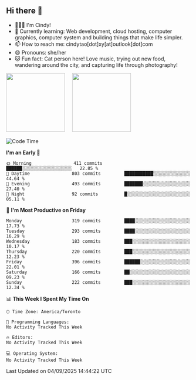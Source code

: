 ## Hi there 👋

<!--
**xinyue296/xinyue296** is a ✨ _special_ ✨ repository because its `README.md` (this file) appears on your GitHub profile.

Here are some ideas to get you started:

- 🔭 I’m currently working on ...
- 🌱 I’m currently learning ...
- 👯 I’m looking to collaborate on ...
- 🤔 I’m looking for help with ...
- 💬 Ask me about ...
- 📫 How to reach me: ...
- 😄 Pronouns: ...
- ⚡ Fun fact: ...
-->
- 👩🏻‍💻 I'm Cindy!
- 🌱 Currently learning: Web development, cloud hosting, computer graphics, computer system and building things that make life simpler.
- 📫 How to reach me: cindytao[dot]xy[at]outlook[dot]com
- 😄 Pronouns: she/her
- 🐱 Fun fact: Cat person here! Love music, trying out new food, wandering around the city, and capturing life through photography!

<!--Github Status: start-->
<div align="left">
  <img height="160em" src="https://github-readme-stats-topaz-two-25.vercel.app/api?username=xinyue296&theme=react&show_icons=true&count_private=true&include_orgs=true&hide=contribs,issues" />
    &nbsp;&nbsp;&nbsp;
  <img height="160em" src="https://github-readme-stats-cindy-taos-projects.vercel.app/api/top-langs/?username=xinyue296&theme=react&count_private=true&include_orgs=true&layout=compact" />
</div>
<!-- Github Status: end-->

<!--START_SECTION:waka-->
![Code Time](http://img.shields.io/badge/Code%20Time-294%20hrs%2036%20mins-blue)

**I'm an Early 🐤** 

```text
🌞 Morning                411 commits         ██████░░░░░░░░░░░░░░░░░░░   22.85 % 
🌆 Daytime                803 commits         ███████████░░░░░░░░░░░░░░   44.64 % 
🌃 Evening                493 commits         ███████░░░░░░░░░░░░░░░░░░   27.40 % 
🌙 Night                  92 commits          █░░░░░░░░░░░░░░░░░░░░░░░░   05.11 % 
```
📅 **I'm Most Productive on Friday** 

```text
Monday                   319 commits         ████░░░░░░░░░░░░░░░░░░░░░   17.73 % 
Tuesday                  293 commits         ████░░░░░░░░░░░░░░░░░░░░░   16.29 % 
Wednesday                183 commits         ███░░░░░░░░░░░░░░░░░░░░░░   10.17 % 
Thursday                 220 commits         ███░░░░░░░░░░░░░░░░░░░░░░   12.23 % 
Friday                   396 commits         ██████░░░░░░░░░░░░░░░░░░░   22.01 % 
Saturday                 166 commits         ██░░░░░░░░░░░░░░░░░░░░░░░   09.23 % 
Sunday                   222 commits         ███░░░░░░░░░░░░░░░░░░░░░░   12.34 % 
```


📊 **This Week I Spent My Time On** 

```text
🕑︎ Time Zone: America/Toronto

💬 Programming Languages: 
No Activity Tracked This Week

🔥 Editors: 
No Activity Tracked This Week

💻 Operating System: 
No Activity Tracked This Week
```


 Last Updated on 04/09/2025 14:44:22 UTC
<!--END_SECTION:waka-->

